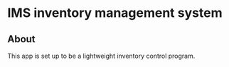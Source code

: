 # IMS inventory management system

## About 
This app is set up to be a lightweight inventory control program.